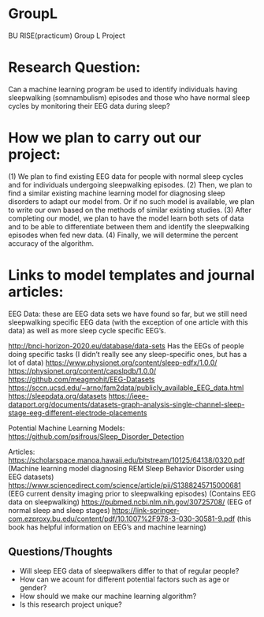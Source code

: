 # GroupL
BU RISE(practicum) Group L Project

# Research Question:

Can a machine learning program be used to identify individuals having sleepwalking (somnambulism) episodes and those who have normal sleep cycles by monitoring their EEG data during sleep?

# How we plan to carry out our project:

(1) We plan to find existing EEG data for people with normal sleep cycles and for individuals undergoing sleepwalking episodes.
(2) Then, we plan to find a similar existing machine learning model for diagnosing sleep disorders to adapt our model from. Or if no such model is available, we plan to write our own based on the methods of similar existing studies.
(3) After completing our model, we plan to have the model learn both sets of data and to be able to differentiate between them and identify the sleepwalking episodes when fed new data. 
(4) Finally, we will determine the percent accuracy of the algorithm.

# Links to model templates and journal articles:

EEG Data: these are EEG data sets we have found so far, but we still need sleepwalking specific EEG data (with the exception of one article with this data) as well as more sleep cycle specific EEG’s. 

http://bnci-horizon-2020.eu/database/data-sets
Has the EEGs of people doing specific tasks (I didn’t really see any sleep-specific ones, but has a lot of data)
https://www.physionet.org/content/sleep-edfx/1.0.0/
https://physionet.org/content/capslpdb/1.0.0/
https://github.com/meagmohit/EEG-Datasets
https://sccn.ucsd.edu/~arno/fam2data/publicly_available_EEG_data.html 
https://sleepdata.org/datasets
https://ieee-dataport.org/documents/datasets-graph-analysis-single-channel-sleep-stage-eeg-different-electrode-placements

Potential Machine Learning Models:
https://github.com/psifrous/Sleep_Disorder_Detection
 
Articles:
https://scholarspace.manoa.hawaii.edu/bitstream/10125/64138/0320.pdf (Machine learning model diagnosing REM Sleep Behavior Disorder using EEG datasets) 
https://www.sciencedirect.com/science/article/pii/S1388245715000681 (EEG current density imaging prior to sleepwalking episodes) (Contains EEG data on sleepwalking)
https://pubmed.ncbi.nlm.nih.gov/30725708/ (EEG of normal sleep and sleep stages) 
https://link-springer-com.ezproxy.bu.edu/content/pdf/10.1007%2F978-3-030-30581-9.pdf (this book has helpful information on EEG’s and machine learning) 

## Questions/Thoughts
- Will sleep EEG data of sleepwalkers differ to that of regular people?
- How can we acount for different potential factors such as age or gender?
- How should we make our machine learning algorithm?
- Is this research project unique?

